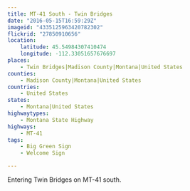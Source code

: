 ```yaml
---
title: MT-41 South - Twin Bridges
date: "2016-05-15T16:59:29Z"
imageid: "4335125963420782302"
flickrid: "27850910656"
location:
    latitude: 45.54984307410474
    longitude: -112.33051657676697
places:
    - Twin Bridges|Madison County|Montana|United States
counties:
    - Madison County|Montana|United States
countries:
    - United States
states:
    - Montana|United States
highwaytypes:
    - Montana State Highway
highways:
    - MT-41
tags:
    - Big Green Sign
    - Welcome Sign

---
```

Entering Twin Bridges on MT-41 south.